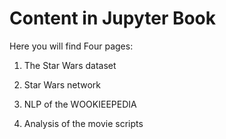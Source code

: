 Content in Jupyter Book
=======================

Here you will find Four pages: 

1. The Star Wars dataset

2. Star Wars network

3. NLP of the WOOKIEEPEDIA

4. Analysis of the movie scripts
